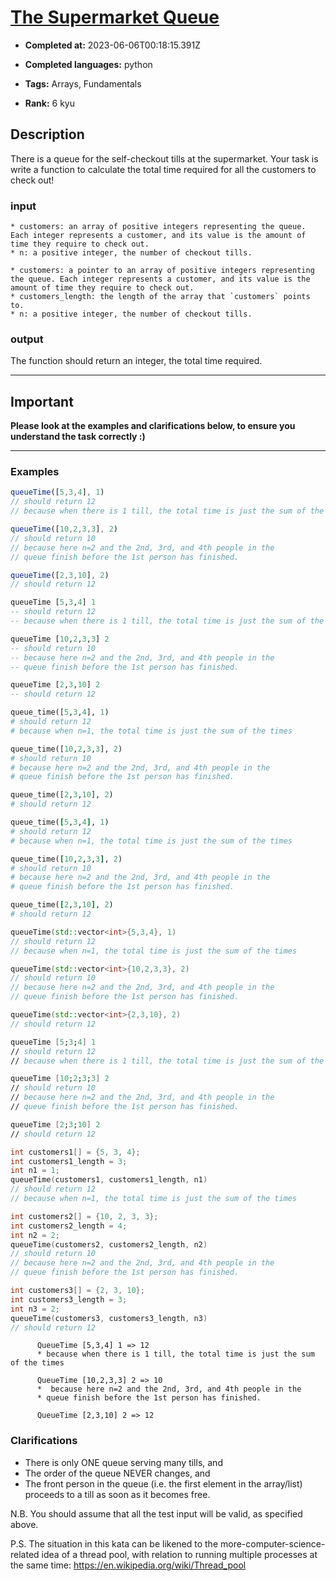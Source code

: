# [The Supermarket Queue](https://www.codewars.com/kata/57b06f90e298a7b53d000a86)

- **Completed at:** 2023-06-06T00:18:15.391Z

- **Completed languages:** python

- **Tags:** Arrays, Fundamentals

- **Rank:** 6 kyu

## Description

There is a queue for the self-checkout tills at the supermarket. Your task is write a function to calculate the total time required for all the customers to check out!

### input
```if-not:c
* customers: an array of positive integers representing the queue. Each integer represents a customer, and its value is the amount of time they require to check out.
* n: a positive integer, the number of checkout tills.
```
```if:c
* customers: a pointer to an array of positive integers representing the queue. Each integer represents a customer, and its value is the amount of time they require to check out.
* customers_length: the length of the array that `customers` points to.
* n: a positive integer, the number of checkout tills.
```

### output
The function should return an integer, the total time required.

-------------------------------------------

## Important
**Please look at the examples and clarifications below, to ensure you understand the task correctly :)**

-------

### Examples

```javascript
queueTime([5,3,4], 1)
// should return 12
// because when there is 1 till, the total time is just the sum of the times

queueTime([10,2,3,3], 2)
// should return 10
// because here n=2 and the 2nd, 3rd, and 4th people in the 
// queue finish before the 1st person has finished.

queueTime([2,3,10], 2)
// should return 12
```
```haskell
queueTime [5,3,4] 1
-- should return 12
-- because when there is 1 till, the total time is just the sum of the times

queueTime [10,2,3,3] 2
-- should return 10
-- because here n=2 and the 2nd, 3rd, and 4th people in the 
-- queue finish before the 1st person has finished.

queueTime [2,3,10] 2
-- should return 12
```
```python
queue_time([5,3,4], 1)
# should return 12
# because when n=1, the total time is just the sum of the times

queue_time([10,2,3,3], 2)
# should return 10
# because here n=2 and the 2nd, 3rd, and 4th people in the 
# queue finish before the 1st person has finished.

queue_time([2,3,10], 2)
# should return 12
```
```ruby
queue_time([5,3,4], 1)
# should return 12
# because when n=1, the total time is just the sum of the times

queue_time([10,2,3,3], 2)
# should return 10
# because here n=2 and the 2nd, 3rd, and 4th people in the 
# queue finish before the 1st person has finished.

queue_time([2,3,10], 2)
# should return 12
```
```cpp
queueTime(std::vector<int>{5,3,4}, 1)
// should return 12
// because when n=1, the total time is just the sum of the times

queueTime(std::vector<int>{10,2,3,3}, 2)
// should return 10
// because here n=2 and the 2nd, 3rd, and 4th people in the 
// queue finish before the 1st person has finished.

queueTime(std::vector<int>{2,3,10}, 2)
// should return 12
```
```fsharp
queueTime [5;3;4] 1
// should return 12
// because when there is 1 till, the total time is just the sum of the times

queueTime [10;2;3;3] 2
// should return 10
// because here n=2 and the 2nd, 3rd, and 4th people in the 
// queue finish before the 1st person has finished.

queueTime [2;3;10] 2
// should return 12
```
```c
int customers1[] = {5, 3, 4};
int customers1_length = 3;
int n1 = 1;
queueTime(customers1, customers1_length, n1)
// should return 12
// because when n=1, the total time is just the sum of the times

int customers2[] = {10, 2, 3, 3};
int customers2_length = 4;
int n2 = 2;
queueTime(customers2, customers2_length, n2)
// should return 10
// because here n=2 and the 2nd, 3rd, and 4th people in the 
// queue finish before the 1st person has finished.

int customers3[] = {2, 3, 10};
int customers3_length = 3;
int n3 = 2;
queueTime(customers3, customers3_length, n3)
// should return 12
```
```cobol
      QueueTime [5,3,4] 1 => 12
      * because when there is 1 till, the total time is just the sum of the times

      QueueTime [10,2,3,3] 2 => 10
      *  because here n=2 and the 2nd, 3rd, and 4th people in the 
      * queue finish before the 1st person has finished.

      QueueTime [2,3,10] 2 => 12
```

### Clarifications

 * There is only ONE queue serving many tills, and
 * The order of the queue NEVER changes, and
 * The front person in the queue (i.e. the first element in the array/list) proceeds to a till as soon as it becomes free.

N.B. You should assume that all the test input will be valid, as specified above.

P.S. The situation in this kata can be likened to the more-computer-science-related idea of a thread pool, with relation to running multiple processes at the same time: https://en.wikipedia.org/wiki/Thread_pool
